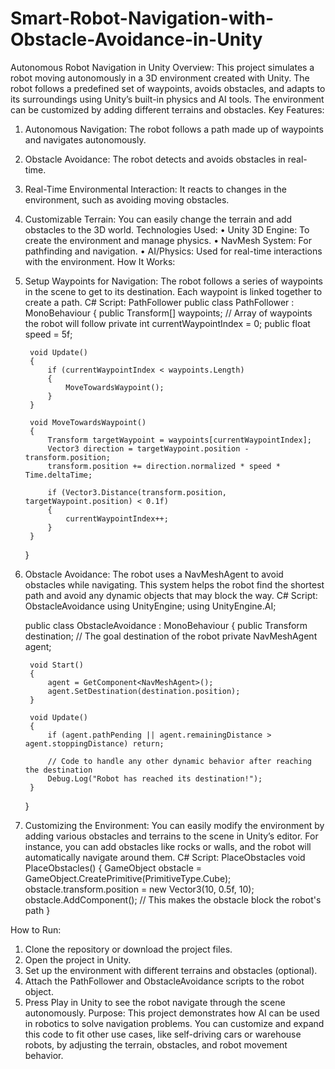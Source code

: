 # Smart-Robot-Navigation-with-Obstacle-Avoidance-in-Unity
Autonomous Robot Navigation in Unity
Overview:
This project simulates a robot moving autonomously in a 3D environment created with Unity. The robot follows a predefined set of waypoints, avoids obstacles, and adapts to its surroundings using Unity’s built-in physics and AI tools. The environment can be customized by adding different terrains and obstacles.
Key Features:
1. Autonomous Navigation: The robot follows a path made up of waypoints and navigates autonomously.
2. Obstacle Avoidance: The robot detects and avoids obstacles in real-time.
3. Real-Time Environmental Interaction: It reacts to changes in the environment, such as avoiding moving obstacles.
4. Customizable Terrain: You can easily change the terrain and add obstacles to the 3D world.
Technologies Used:
• Unity 3D Engine: To create the environment and manage physics.
• NavMesh System: For pathfinding and navigation.
• AI/Physics: Used for real-time interactions with the environment.
How It Works:
1. Setup Waypoints for Navigation:
The robot follows a series of waypoints in the scene to get to its destination. Each waypoint is linked together to create a path.
C# Script: PathFollower
    public class PathFollower : MonoBehaviour
    {
        public Transform[] waypoints; // Array of waypoints the robot will follow
        private int currentWaypointIndex = 0;
        public float speed = 5f;

        void Update()
        {
            if (currentWaypointIndex < waypoints.Length)
            {
                MoveTowardsWaypoint();
            }
        }

        void MoveTowardsWaypoint()
        {
            Transform targetWaypoint = waypoints[currentWaypointIndex];
            Vector3 direction = targetWaypoint.position - transform.position;
            transform.position += direction.normalized * speed * Time.deltaTime;

            if (Vector3.Distance(transform.position, targetWaypoint.position) < 0.1f)
            {
                currentWaypointIndex++;
            }
        }
    }
    
2. Obstacle Avoidance:
The robot uses a NavMeshAgent to avoid obstacles while navigating. This system helps the robot find the shortest path and avoid any dynamic objects that may block the way.
C# Script: ObstacleAvoidance
    using UnityEngine;
    using UnityEngine.AI;

    public class ObstacleAvoidance : MonoBehaviour
    {
        public Transform destination; // The goal destination of the robot
        private NavMeshAgent agent;

        void Start()
        {
            agent = GetComponent<NavMeshAgent>();
            agent.SetDestination(destination.position);
        }

        void Update()
        {
            if (agent.pathPending || agent.remainingDistance > agent.stoppingDistance) return;

            // Code to handle any other dynamic behavior after reaching the destination
            Debug.Log("Robot has reached its destination!");
        }
    }
    
3. Customizing the Environment:
You can easily modify the environment by adding various obstacles and terrains to the scene in Unity’s editor. For instance, you can add obstacles like rocks or walls, and the robot will automatically navigate around them.
C# Script: PlaceObstacles
    void PlaceObstacles()
    {
        GameObject obstacle = GameObject.CreatePrimitive(PrimitiveType.Cube);
        obstacle.transform.position = new Vector3(10, 0.5f, 10);
        obstacle.AddComponent<NavMeshObstacle>(); // This makes the obstacle block the robot's path
    }
    
How to Run:
1. Clone the repository or download the project files.
2. Open the project in Unity.
3. Set up the environment with different terrains and obstacles (optional).
4. Attach the PathFollower and ObstacleAvoidance scripts to the robot object.
5. Press Play in Unity to see the robot navigate through the scene autonomously.
Purpose:
This project demonstrates how AI can be used in robotics to solve navigation problems. You can customize and expand this code to fit other use cases, like self-driving cars or warehouse robots, by adjusting the terrain, obstacles, and robot movement behavior.
